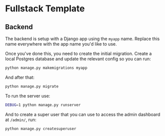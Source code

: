 # Fullstack Template

## Backend

The backend is setup with a Django app using the `myapp` name. Replace this name everywhere with the app name you'd like to use.

Once you've done this, you need to create the initial migration. Create a local Postgres database and update the relevant config so you can run:

```sh
python manage.py makemigrations myapp
```

And after that:

```sh
python manage.py migrate
```

To run the server use:

```sh
DEBUG=1 python manage.py runserver
```

And to create a super user that you can use to access the admin dashboard at `/admin/`, run:

```sh
python manage.py createsuperuser
```